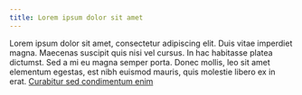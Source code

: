 ```yaml
---
title: Lorem ipsum dolor sit amet
---
```


Lorem ipsum dolor sit amet, consectetur adipiscing elit. Duis vitae imperdiet
magna. Maecenas suscipit quis nisi vel cursus. In hac habitasse platea
dictumst. Sed a mi eu magna semper porta. Donec mollis, leo sit amet elementum
egestas, est nibh euismod mauris, quis molestie libero ex in erat. [Curabitur
sed condimentum enim][link]

[link]: /posts/curabitur-sed-condimentum-enim/

